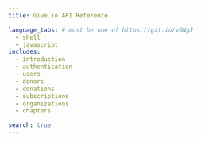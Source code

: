 ```yaml
---
title: Give.io API Reference

language_tabs: # must be one of https://git.io/vQNgJ
  - shell
  - javascript
includes:
  - introduction
  - authentication
  - users
  - donors
  - donations
  - subscriptions
  - organizations
  - chapters

search: true
---
```

